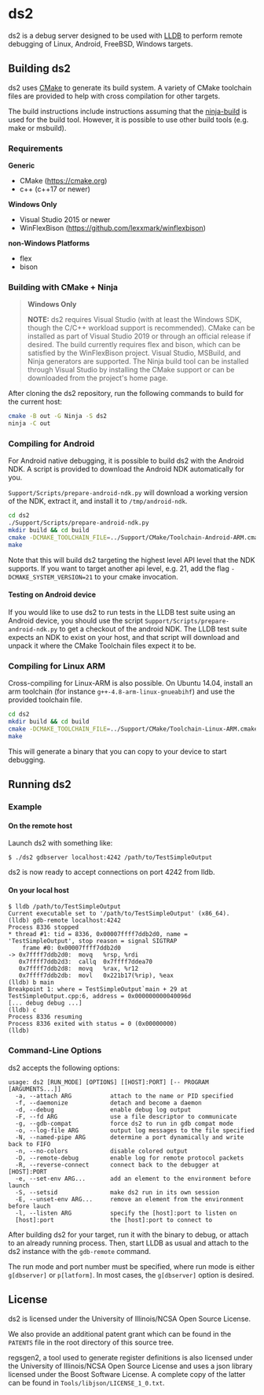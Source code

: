 # ds2

ds2 is a debug server designed to be used with [LLDB](http://lldb.llvm.org/) to perform remote debugging of Linux, Android, FreeBSD, Windows targets.

## Building ds2

ds2 uses [CMake](http://www.cmake.org/) to generate its build system. A variety
of CMake toolchain files are provided to help with cross compilation for other
targets.

The build instructions include instructions assuming that the [ninja-build](https://github.com/ninja-build/ninja) is used for the build tool.  However, it is possible to use other build tools (e.g. make or msbuild).

### Requirements

**Generic**
  - CMake (https://cmake.org)
  - c++ (c++17 or newer)

**Windows Only**
  - Visual Studio 2015 or newer
  - WinFlexBison (https://github.com/lexxmark/winflexbison)

**non-Windows Platforms**
  - flex
  - bison

### Building with CMake + Ninja

> **Windows Only**
>
> **NOTE:** ds2 requires Visual Studio (with at least the Windows SDK, though the C/C++ workload support is recommended).  CMake can be installed as part of Visual Studio 2019 or through an official release if desired. The build currently requires flex and bison, which can be satisfied by the WinFlexBison project. Visual Studio, MSBuild, and Ninja generators are supported. The Ninja build tool can be installed through Visual Studio by installing the CMake support or can be downloaded from the project's home page.

After cloning the ds2 repository, run the following commands to build for the current host:

```sh
cmake -B out -G Ninja -S ds2
ninja -C out
```

### Compiling for Android

For Android native debugging, it is possible to build ds2 with the Android NDK.
A script is provided to download the Android NDK automatically for you.

`Support/Scripts/prepare-android-ndk.py` will download a working version
of the NDK, extract it, and install it to `/tmp/android-ndk`.

```sh
cd ds2
./Support/Scripts/prepare-android-ndk.py
mkdir build && cd build
cmake -DCMAKE_TOOLCHAIN_FILE=../Support/CMake/Toolchain-Android-ARM.cmake ..
make
```

Note that this will build ds2 targeting the highest level API level that the
NDK supports. If you want to target another api level, e.g. 21, add the flag
`-DCMAKE_SYSTEM_VERSION=21` to your cmake invocation.

#### Testing on Android device

If you would like to use ds2 to run tests in the LLDB test suite using an
Android device, you should use the script
`Support/Scripts/prepare-android-ndk.py` to get a checkout of the android NDK.
The LLDB test suite expects an NDK to exist on your host, and that script will
download and unpack it where the CMake Toolchain files expect it to be.

### Compiling for Linux ARM

Cross-compiling for Linux-ARM is also possible. On Ubuntu 14.04, install an arm
toolchain (for instance `g++-4.8-arm-linux-gnueabihf`) and use the provided
toolchain file.

```sh
cd ds2
mkdir build && cd build
cmake -DCMAKE_TOOLCHAIN_FILE=../Support/CMake/Toolchain-Linux-ARM.cmake ..
make
```

This will generate a binary that you can copy to your device to start
debugging.



## Running ds2

### Example

#### On the remote host

Launch ds2 with something like:

    $ ./ds2 gdbserver localhost:4242 /path/to/TestSimpleOutput

ds2 is now ready to accept connections on port 4242 from lldb.

#### On your local host

    $ lldb /path/to/TestSimpleOutput
    Current executable set to '/path/to/TestSimpleOutput' (x86_64).
    (lldb) gdb-remote localhost:4242
    Process 8336 stopped
    * thread #1: tid = 8336, 0x00007ffff7ddb2d0, name = 'TestSimpleOutput', stop reason = signal SIGTRAP
        frame #0: 0x00007ffff7ddb2d0
    -> 0x7ffff7ddb2d0:  movq   %rsp, %rdi
       0x7ffff7ddb2d3:  callq  0x7ffff7ddea70
       0x7ffff7ddb2d8:  movq   %rax, %r12
       0x7ffff7ddb2db:  movl   0x221b17(%rip), %eax
    (lldb) b main
    Breakpoint 1: where = TestSimpleOutput`main + 29 at TestSimpleOutput.cpp:6, address = 0x000000000040096d
    [... debug debug ...]
    (lldb) c
    Process 8336 resuming
    Process 8336 exited with status = 0 (0x00000000)
    (lldb)

### Command-Line Options

ds2 accepts the following options:

```
usage: ds2 [RUN_MODE] [OPTIONS] [[HOST]:PORT] [-- PROGRAM [ARGUMENTS...]]
  -a, --attach ARG           attach to the name or PID specified
  -f, --daemonize            detach and become a daemon
  -d, --debug                enable debug log output
  -F, --fd ARG               use a file descriptor to communicate
  -g, --gdb-compat           force ds2 to run in gdb compat mode
  -o, --log-file ARG         output log messages to the file specified
  -N, --named-pipe ARG       determine a port dynamically and write back to FIFO
  -n, --no-colors            disable colored output
  -D, --remote-debug         enable log for remote protocol packets
  -R, --reverse-connect      connect back to the debugger at [HOST]:PORT
  -e, --set-env ARG...       add an element to the environment before launch
  -S, --setsid               make ds2 run in its own session
  -E, --unset-env ARG...     remove an element from the environment before lauch
  -l, --listen ARG           specify the [host]:port to listen on
  [host]:port                the [host]:port to connect to
```

After building ds2 for your target, run it with the binary to debug, or attach
to an already running process. Then, start LLDB as usual and attach to the ds2
instance with the `gdb-remote` command.

The run mode and port number must be specified, where run mode is either
`g[dbserver]` or `p[latform]`. In most cases, the `g[dbserver]` option is desired.

## License

ds2 is licensed under the University of Illinois/NCSA Open Source License.

We also provide an additional patent grant which can be found in the `PATENTS`
file in the root directory of this source tree.

regsgen2, a tool used to generate register definitions is also licensed under
the University of Illinois/NCSA Open Source License and uses a json library
licensed under the Boost Software License. A complete copy of the latter can be
found in `Tools/libjson/LICENSE_1_0.txt`.
